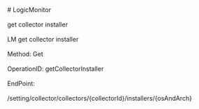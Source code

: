 <br>#     LogicMonitor</br>
<br>get collector installer</br>
<br>LM get collector installer</br>
<br>Method: Get</br>
<br>OperationID: getCollectorInstaller</br>
<br>EndPoint:</br>
<br>/setting/collector/collectors/{collectorId}/installers/{osAndArch}</br>
